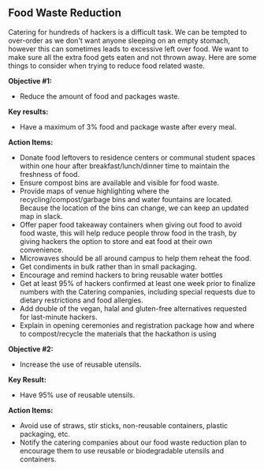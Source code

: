 ## Food Waste Reduction

Catering for hundreds of hackers is a difficult task. We can be tempted
to over-order as we don't want anyone sleeping on an empty stomach, however
this can sometimes leads to excessive left over food. We want to make sure all the extra food
gets eaten and not thrown away. Here are some things to consider when trying
to reduce food related waste.

**Objective #1:**
- Reduce the amount of food and packages waste.

**Key results:**
- Have a maximum of 3% food and package waste after every meal.

**Action Items:**
- Donate food leftovers to residence centers or communal student spaces within one hour after breakfast/lunch/dinner time to maintain the freshness of food.
- Ensure compost bins are available and visible for food waste.
- Provide maps of venue highlighting where the recycling/compost/garbage bins and water fountains are located. Because the location of the bins can change, we can keep an updated map in slack.
- Offer paper food takeaway containers when giving out food to avoid food waste, this will help reduce people throw food in the trash, by giving hackers the option to store and eat food at their own convenience.
- Microwaves should be all around campus to help them reheat the food.
- Get condiments in bulk rather than in small packaging.
- Encourage and remind hackers to bring reusable water bottles
- Get at least 95% of hackers confirmed at least one week prior to finalize numbers with the Catering companies, including special requests due to dietary restrictions and food allergies.
- Add double of the vegan, halal and gluten-free alternatives requested for last-minute hackers.
- Explain in opening ceremonies and registration package how and where to compost/recycle the materials that the hackathon is using



**Objective #2:**
- Increase the use of reusable utensils.

**Key Result:**
- Have 95% use of reusable utensils.

**Action Items:**
- Avoid use of straws, stir sticks, non-reusable containers, plastic packaging, etc.
- Notify the catering companies about our food waste reduction plan to encourage them to use reusable or biodegradable utensils and containers.
